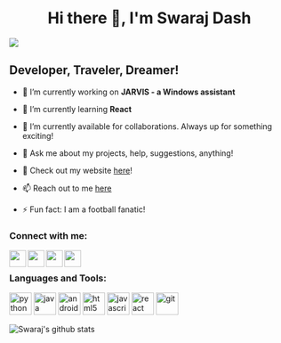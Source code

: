 <h1 align="center">Hi there 👋, I'm Swaraj Dash</h1>

![](https://komarev.com/ghpvc/?username=iamspd2&color=brightgreen)

## Developer, Traveler, Dreamer!
- 🔭 I’m currently working on **JARVIS - a Windows assistant**

- 🌱 I’m currently learning **React** 

- 👯 I’m currently available for collaborations. Always up for something exciting!

- 💬 Ask me about my projects, help, suggestions, anything!

- 📌 Check out my website <a href = "http://iamspd2.github.io/">here</a>!

- 📫 Reach out to me <a href="mailto: swarajdash40@gmail.com">here</a>

- ⚡ Fun fact: I am a football fanatic!

### Connect with me:

[<img align="left" width="30px" src="https://image.flaticon.com/icons/png/512/975/975645.png" />][website]
[<img align="left" width="30px" src="https://image.flaticon.com/icons/png/512/733/733579.png" />][twitter]
[<img align="left" width="30px" src="https://image.flaticon.com/icons/png/512/174/174857.png" />][linkedin]
[<img align="left" width="30px" src="https://image.flaticon.com/icons/png/512/1384/1384063.png" />][instagram]

<br />

### Languages and Tools:

<p align="left">
  <img src="https://image.flaticon.com/icons/png/512/180/180867.png" alt="python" width="40" height="40"/>
  <img src="https://image.flaticon.com/icons/png/512/226/226777.png" alt="java" width="40" height="40"/>
  <img src="https://image.flaticon.com/icons/png/512/882/882710.png" alt="android" width="40" height="40"/>
  <img src="https://image.flaticon.com/icons/png/512/888/888859.png" alt="html5" width="40" height="40"/>
  <img src="https://image.flaticon.com/icons/png/512/136/136530.png" alt="javascript" width="40" height="40"/>
  <img src="https://image.flaticon.com/icons/png/512/1183/1183621.png" alt="react" width="40" height="40"/>
  <img src="https://image.flaticon.com/icons/png/512/2111/2111288.png" alt="git" width="40" height="40"/>
</p> 

![Swaraj's github stats](https://github-readme-stats.vercel.app/api?username=iamspd2&show_icons=true&theme=yeblu)

[website]: https://iamspd2.github.io/
[twitter]: https://twitter.com/swalaxh
[instagram]: https://instagram.com/swaraj2
[linkedin]: https://www.linkedin.com/in/theswaraj

